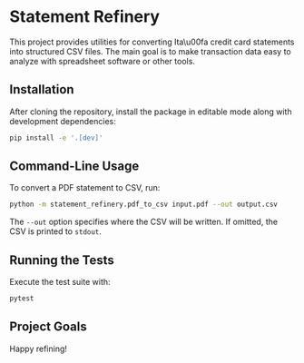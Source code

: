 # Statement Refinery

This project provides utilities for converting Ita\u00fa credit card statements into structured CSV files. The main goal is to make transaction data easy to analyze with spreadsheet software or other tools.

## Installation

After cloning the repository, install the package in editable mode along with development dependencies:

```bash
pip install -e '.[dev]'
```

## Command-Line Usage

To convert a PDF statement to CSV, run:

```bash
python -m statement_refinery.pdf_to_csv input.pdf --out output.csv
```

The `--out` option specifies where the CSV will be written. If omitted, the CSV is printed to `stdout`.

## Running the Tests

Execute the test suite with:

```bash
pytest
```

## Project Goals

Happy refining!

